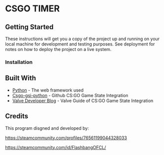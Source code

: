 # CSGO TIMER

## Getting Started

These instructions will get you a copy of the project up and running on your local machine for development and testing purposes. See deployment for notes on how to deploy the project on a live system.

### Installation


## Built With

* [Python](http://www.dropwizard.io/1.0.2/docs/) - The web framework used
* [Csgo-gsi-python](https://github.com/Erlendeikeland/csgo-gsi-python) - Github CS:GO Game State Integration
* [Valve Developer Blog](https://developer.valvesoftware.com/wiki/Counter-Strike:_Global_Offensive_Game_State_Integration) - Valve Guide of CS:GO Game State Integration

## Credits

This program disgned and developed by:

https://steamcommunity.com/profiles/76561199044328033

https://steamcommunity.com/id/FlashbangOFCL/
